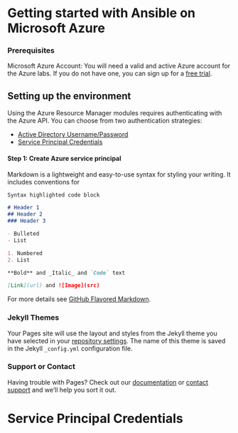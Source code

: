 # Getting started with Ansible on Microsoft Azure

### Prerequisites

Microsoft Azure Account: You will need a valid and active Azure account for the Azure labs. If you do not have one, you can sign up for a [free trial](https://azure.microsoft.com/en-gb/free/).

## Setting up the environment

Using the Azure Resource Manager modules requires authenticating with the Azure API. You can choose from two authentication strategies:

- [Active Directory Username/Password](#active-directory-username-password)
- [Service Principal Credentials](#service-principal-credentials)


#### Step 1: Create Azure service principal

Markdown is a lightweight and easy-to-use syntax for styling your writing. It includes conventions for

```markdown
Syntax highlighted code block

# Header 1
## Header 2
### Header 3

- Bulleted
- List

1. Numbered
2. List

**Bold** and _Italic_ and `Code` text

[Link](url) and ![Image](src)
```

For more details see [GitHub Flavored Markdown](https://guides.github.com/features/mastering-markdown/).

### Jekyll Themes

Your Pages site will use the layout and styles from the Jekyll theme you have selected in your [repository settings](https://github.com/teemu-u/ansible-msworkshop/settings). The name of this theme is saved in the Jekyll `_config.yml` configuration file.

### Support or Contact

Having trouble with Pages? Check out our [documentation](https://help.github.com/categories/github-pages-basics/) or [contact support](https://github.com/contact) and we’ll help you sort it out.

# Service Principal Credentials
